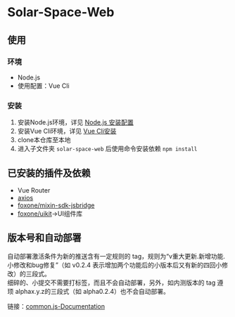 # Solar-Space-Web

## 使用
### 环境
- Node.js
- 使用配置：Vue Cli
### 安装
1. 安装Node.js环境，详见 [Node.js 安装配置](https://www.runoob.com/nodejs/nodejs-install-setup.html)
2. 安装Vue Cli环境，详见 [Vue Cli安装](https://cli.vuejs.org/zh/guide/installation.html)
3. clone本仓库至本地
4. 进入子文件夹 `solar-space-web` 后使用命令安装依赖 `npm install`
## 已安装的插件及依赖
- Vue Router
- [axios](https://axios-http.com/)
- [foxone/mixin-sdk-jsbridge](https://github.com/fox-one/mixin-sdk-jsbridge)
- [foxone/uikit](https://github.com/fox-one/uikit)->UI组件库

## 版本号和自动部署  
自动部署激活条件为新的推送含有一定规则的 tag，规则为“v重大更新.新增功能.小修改和bug修复”（如 v0.2.4 表示增加两个功能后的小版本后又有新的四回小修改）的三段式。  
细碎的、小提交不需要打标签，而且不会自动部署，另外，如内测版本的 tag 遵顼 alphax.y.z的三段式（如 alpha0.2.4）也不会自动部署。  

链接：[common.js-Documentation](https://github.com/Solar-Space-Tech/Solar-Space-Web/blob/master/common.js-Documentation.md)